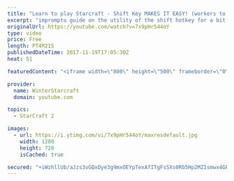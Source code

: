 ```yaml
---
title: "Learn to play Starcraft - Shift Key MAKES IT EASY! (workers to gas, waypoints, ctrl grps, moving)"
excerpt: "impromptu guide on the utility of the shift hotkey for a bit of everything"
originalUrl: https://youtube.com/watch?v=7x9pHr544oY
type: video
price: Free
length: PT4M21S
publishedDateTime: 2017-11-19T17:05:30Z
heat: 51

featuredContent: "<iframe width=\"800\" height=\"500\" frameborder=\"0\" src=\"https://www.youtube.com/embed/7x9pHr544oY\" allow=\"accelerometer; autoplay; encrypted-media; gyroscope; picture-in-picture\" allowfullscreen></iframe>"

provider:
  name: WinterStarcraft
  domain: youtube.com

topics:
  - StarCraft 2

images:
  - url: https://i.ytimg.com/vi/7x9pHr544oY/maxresdefault.jpg
    width: 1280
    height: 720
    isCached: true

secured: "+iWzhllUb/aJzs3vGQxDye3g9mxOEYpTexAfITgFsSXs0Rb5Hp2MZIsmwx4GE8M/iHB+a8/gAiYb+Skf0jA9al2rC2Xpl6U+F/OslrRWNjEVy31dWw48VVOuZyzhIIz323zMvXs+I5TSGBf2gQ2LG/Orq/Y/HoSeZvSSkUBjwcc7IW49/FLbN4jLtE5Nf1fKxBPGIHTmow9RLDrE2BAGEb8MC9+xxp+qpIAHItcboP8sqLCAYDEaQfa3NHCOpfEtGzSQn9x4JHZh/Qvjf79SRkASalmiLn0kg7ii3hweC1WPbmuOZfaCeKb4j+JY1YwS0L31c2GcyJ4L6r57zXy8F5xlOPvOTGkjXuSKjT/+on5cBXkRK/JQvQQaTBkqkee49JgySh6kd06dgE5KpGL8xDeUARYrkYLfxNX8hzfg2Wo=;76BpzIrOjMXCY+fIzcme8A=="
---
```


